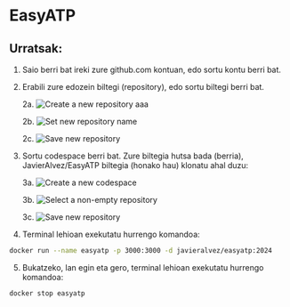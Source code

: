 # EasyATP

## Urratsak:

1. Saio berri bat ireki zure github.com kontuan, edo sortu kontu berri bat. 

2. Erabili zure edozein biltegi (repository), edo sortu biltegi berri bat.

    2a. ![Create a new repository aaa](/assets/images/CreateNewCodespace.png)
    
    2b. ![Set new repository name](/assets/images/CreateNewRepositorySetName.png)
    
    2c. ![Save new repository](/assets/images/CreateNewRepositorySaveButton.png)

3. Sortu codespace berri bat. Zure biltegia hutsa bada (berria), JavierAlvez/EasyATP biltegia (honako hau) klonatu ahal duzu:

    3a. ![Create a new codespace](/assets/images/CreateNewCodespace.png)
    
    3b. ![Select a non-empty repository](/assets/images/CreateNewCodespaceSelectRepository.png)
    
    3c. ![Save new repository](/assets/images/CreateNewCodespaceCreateButton.png)

4. Terminal lehioan exekutatu hurrengo komandoa:

```bash
docker run --name easyatp -p 3000:3000 -d javieralvez/easyatp:2024
```

5. Bukatzeko, lan egin eta gero, terminal lehioan exekutatu hurrengo komandoa:

```bash
docker stop easyatp
```

